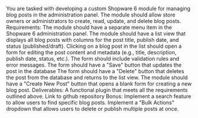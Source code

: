 You are tasked with developing a custom Shopware 6 module for managing blog posts in the administration panel. The module should allow store owners or administrators to create, read, update, and delete blog posts.
Requirements:
The module should have a separate menu item in the Shopware 6 administration panel.
The module should have a list view that displays all blog posts with columns for the post title, publish date, and status (published/draft).
Clicking on a blog post in the list should open a form for editing the post content and metadata (e.g., title, description, publish date, status, etc.).
The form should include validation rules and error messages.
The form should have a "Save" button that updates the post in the database
The form should have a "Delete" button that deletes the post from the database and returns to the list view.
The module should have a "Create New Post" button that opens a blank form for creating a new blog post.
Deliverables:
A functional plugin that meets all the requirements outlined above.
Link to github repository
Bonus:
Implement a search feature to allow users to find specific blog posts.
Implement a "Bulk Actions" dropdown that allows users to delete or publish multiple posts at once.


